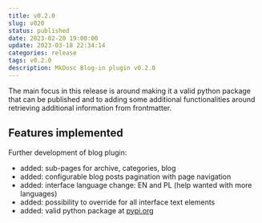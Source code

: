 ```yaml
---
title: v0.2.0
slug: v020
status: published
date: 2023-02-20 19:00:00
update: 2023-03-18 22:34:14
categories: release
tags: v0.2.0
description: MkDosc Blog-in plugin v0.2.0
---
```


The main focus in this release is around making it a valid python package that can be published and to adding some additional functionalities around retrieving additional information from frontmatter.

<!-- more -->

## Features implemented

Further development of blog plugin:

- added: sub-pages for archive, categories, blog
- added: configurable blog posts pagination with page navigation
- added: interface language change: EN and PL (help wanted with more languages)
- added: possibility to override for all interface text elements
- added: valid python package at [pypi.org](https://pypi.org/)
